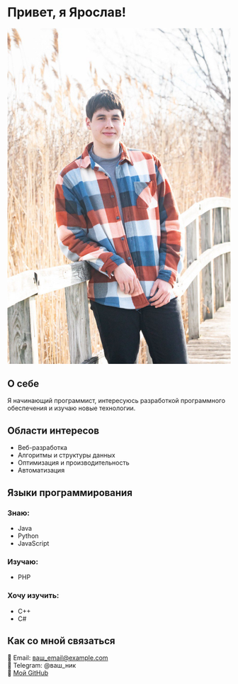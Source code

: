 # Привет, я Ярослав! 

![Мой аватар](imagesC.jpg)  

## О себе  
Я начинающий программист, интересуюсь разработкой программного обеспечения и изучаю новые технологии.  

## Области интересов  
- Веб-разработка  
- Алгоритмы и структуры данных  
- Оптимизация и производительность  
- Автоматизация  

## Языки программирования  
### Знаю:  
- Java  
- Python  
- JavaScript  

### Изучаю:  
- PHP  

### Хочу изучить:  
- C++  
- C#  

## Как со мной связаться  
📧 Email: ваш_email@example.com  
📱 Telegram: @ваш_ник  
🔗 [Мой GitHub](https://github.com/YarikRevazov)
